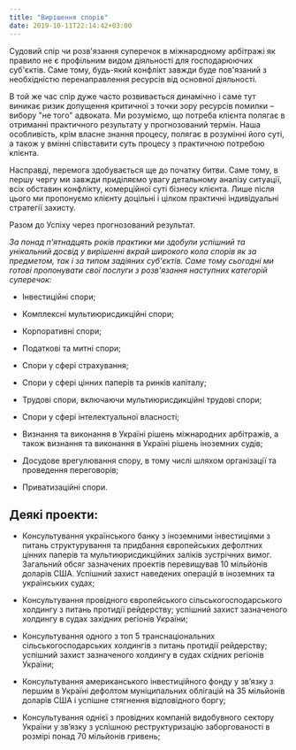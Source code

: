 ```yaml
---
title: "Вирішення спорів"
date: 2019-10-11T22:14:42+03:00
---
```


Судовий спір чи розв'язання суперечок в міжнародному арбітражі як правило не є профільним видом діяльності для господарюючих суб'єктів. Саме тому, будь-який конфлікт завжди буде пов'язаний з необхідністю перенаправлення ресурсів від основної діяльності.

В той же час спір дуже часто розвивається динамічно і саме тут виникає ризик допущення критичної з точки зору ресурсів помилки – вибору "не того" адвоката. Ми розуміємо, що потреба клієнта полягає в отриманні практичного результату у прогнозований термін. Наша особливість, крім власне знання процесу, полягає в розумінні його суті, а також у вмінні співставити суть процесу з практичною потребою клієнта.

Насправді, перемога здобувається ще до початку битви. Саме тому, в першу чергу ми завжди приділяємо увагу детальному аналізу ситуації, всіх обставин конфлікту, комерційної суті бізнесу клієнта. Лише після цього ми пропонуємо клієнту доцільні і цілком практичні індивідуальні стратегії захисту.

Разом до Успіху через прогнозований результат.

*За понад п'ятнадцять років практики ми здобули успішний та унікальний досвід у вирішенні вкрай широкого кола спорів як за предметом, так і за типом задіяних суб'єктів. Саме тому сьогодні ми готові пропонувати свої послуги з розв'язання наступних категорій суперечок:*

- Інвестиційні спори;

- Комплексні мультиюрисдикційні спори;

- Корпоративні спори;

- Податкові та митні спори;

- Спори у сфері страхування;

- Спори у сфері цінних паперів та ринків капіталу;

- Трудові спори, включаючи мультиюрисдикційні трудові спори;

- Спори у сфері інтелектуальної власності;

- Визнання та виконання в Україні рішень міжнародних арбітражів, а також визнання та виконання в Україні рішень іноземних судів;

- Досудове врегулювання спору, в тому числі шляхом організації та проведення переговорів;

- Приватизаційні спори.

## Деякі проекти:

- Консультування українського банку з іноземними інвестиціями з питань структурування та придбання європейських дефолтних цінних паперів та мультиюрисдикційних заліків зустрічних вимог. Загальний обсяг зазначених проектів перевищував 10 мільйонів доларів США. Успішний захист наведених операцій в іноземних та українських судах;

- Консультування провідного європейського сільськогосподарського холдингу з питань протидії рейдерству; успішний захист зазначеного холдингу в судах західних регіонів України;

- Консультування одного з топ 5 транснаціональних сільськогосподарських холдингів з питань протидії рейдерству; успішний захист зазначеного холдингу в судах східних регіонів України;

- Консультування американського інвестиційного фонду у зв’язку з першим в Україні дефолтом муніципальних облігацій на 35 мільйонів доларів США і успішне стягнення відповідного боргу;

- Консультування однієї з провідних компаній видобувного сектору України у зв’язку з успішною реструктуризацію заборгованості в розмірі понад 70 мільйонів гривень;